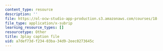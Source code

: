 ```yaml
---
content_type: resource
description: ''
file: https://ol-ocw-studio-app-production.s3.amazonaws.com/courses/18-02-multivariable-calculus-fall-2007/a7def73df23403ba34d92eec0273645c_7eZVshlT33Q.srt
file_type: application/x-subrip
learning_resource_types: []
resourcetype: Other
title: 3play caption file
uid: a7def73d-f234-03ba-34d9-2eec0273645c
---
```

